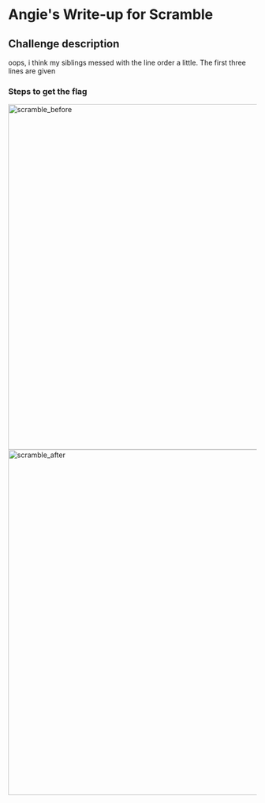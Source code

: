 <h1> Angie's Write-up for Scramble </h1>

<h2>Challenge description</h2>

<p>oops, i think my siblings messed with the line order a little. The first three lines are given</p>

<h3>Steps to get the flag</h3>



<img width="700" alt="scramble_before" src="#">
<img width="700" alt="scramble_after" src="#">
